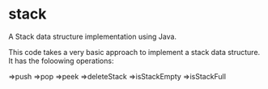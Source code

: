 # stack

A Stack data structure implementation using Java.

This code takes a very basic approach to implement a stack data structure.
It has the foloowing operations:

=>push
=>pop
=>peek
=>deleteStack
=>isStackEmpty
=>isStackFull

